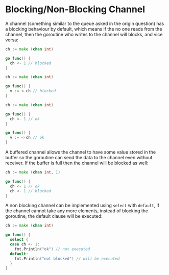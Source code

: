 # Blocking/Non-Blocking Channel

A channel (something similar to the queue asked in the origin question) has a blocking behaviour by default, which means if the no one reads from the channel, then the goroutine who writes to the channel will blocks, and vice versa:
```go
ch := make (chan int)

go func() {
  ch <- 1 // blocked
}
```

```go
ch := make (chan int)

go func() {
  v := <-ch // blocked
}
```

```go
ch := make (chan int)

go func() {
  ch <- 1 // ok
}

go func() {
  v := <-ch // ok
}
```

A buffered channel allows the channel to have some value stored in the buffer so the goroutine can send the data to the channel even without receiver. If the buffer is full then the channel will be blocked as well:
```go
ch := make (chan int, 1)

go func() {
  ch <- 1 // ok
  ch <- 1 // blocked
}
```

A non blocking channel can be implemented using `select` with `default`, if the channel cannot take any more elements, instead of blocking the goroutine, the default clause will be executed:
```go
ch := make (chan int)

go func() {
  select { 
  case ch <- 1:
    fmt.Println("ok") // not executed
  default:
    fmt.Println("not blocked") // will be executed
  }
}
```
